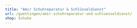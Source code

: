 ```yaml
---
title: "Amir Schuhreparatur & Schlüsseldienst"
url: /goettingen/amir-schuhreparatur-und-schluesseldienst/
shop: Schuhe
---
```

